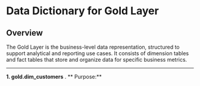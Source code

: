 # **Data Dictionary for Gold Layer**

## **Overview**

The Gold Layer is the business-level data representation, structured to support analytical and reporting use cases. 
It consists of dimension tables and fact tables that store and organize data for specific business metrics.

---------------------------------------------------------------------------------------------------------

**1. gold.dim_customers**
. ** Purpose:** 
